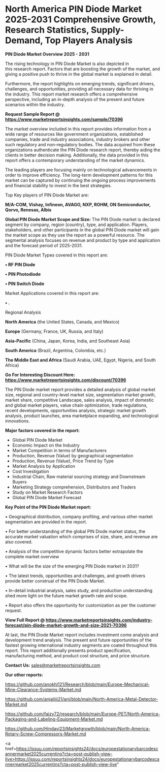 # North America PIN Diode Market 2025-2031 Comprehensive Growth, Research Statistics, Supply-Demand,  Top Players Analysis

<Strong> PIN Diode Market Overview 2025 - 2031</strong>

The rising technology in PIN Diode Market is also depicted in this research report. Factors that are boosting the growth of the market, and giving a positive push to thrive in the global market is explained in detail.

Furthermore, the report highlights on emerging trends, significant drivers, challenges, and opportunities, providing all necessary data for thriving in the industry. This report market research offers a comprehensive perspective, including an in-depth analysis of the present and future scenarios within the industry.

<strong>Request Sample Report @ <a href=https://www.marketreportsinsights.com/sample/70396>https://www.marketreportsinsights.com/sample/70396</a></strong>

The market overview included in this report provides information from a wide range of resources like government organizations, established companies, trade and industry associations, industry brokers and other such regulatory and non-regulatory bodies. The data acquired from these organizations authenticate the PIN Diode research report, thereby aiding the clients in better decision making. Additionally, the data provided in this report offers a contemporary understanding of the market dynamics.

The leading players are focusing mainly on technological advancements in order to improve efficiency. The long-term development patterns for this market can be captured by continuing the ongoing process improvements and financial stability to invest in the best strategies.

Top Key players of PIN Diode Market are:

<strong>M/A-COM, Vishay, Infineon, AVAGO, NXP, ROHM, ON Semiconductor, Qorvo, Renesas, Albis</strong>

<strong><b>Global PIN Diode Market Scope and Size:</b></strong>
The PIN Diode market is declared segment by company, region (country), type, and application. Players, stakeholders, and other participants in the global PIN Diode market will gain the market scope as they use the report as a powerful resource. The segmental analysis focuses on revenue and product by type and application and the forecast period of 2025-2031.

PIN Diode Market Types covered in this report are:

<strong>• RF PIN Diode

• PIN Photodiode

• PIN Switch Diode</strong>

Market Applications covered in this report are:

<strong>• .</strong> 

Regional Analysis

<strong>North America</strong> (the United States, Canada, and Mexico)

<strong>Europe</strong> (Germany, France, UK, Russia, and Italy)

<strong>Asia-Pacific</strong> (China, Japan, Korea, India, and Southeast Asia)

<strong>South America</strong> (Brazil, Argentina, Colombia, etc.)

<strong>The Middle East and Africa</strong> (Saudi Arabia, UAE, Egypt, Nigeria, and South Africa)

<strong>Go For Interesting Discount Here: <a href=https://www.marketreportsinsights.com/discount/70396>https://www.marketreportsinsights.com/discount/70396</a></strong>

The PIN Diode market report provides a detailed analysis of global market size, regional and country-level market size, segmentation market growth, market share, competitive Landscape, sales analysis, impact of domestic and global market players, value chain optimization, trade regulations, recent developments, opportunities analysis, strategic market growth analysis, product launches, area marketplace expanding, and technological innovations.

<strong><b>Major factors covered in the report:</b></strong>
<ul>
  <li>Global PIN Diode Market </li>
  <li>Economic Impact on the Industry</li>
  <li>Market Competition in terms of Manufacturers</li>
  <li>Production, Revenue (Value) by geographical segmentation</li>
  <li>Production, Revenue (Value), Price Trend by Type</li>
  <li>Market Analysis by Application</li>
  <li>Cost Investigation</li>
  <li>Industrial Chain, Raw material sourcing strategy and Downstream Buyers</li>
  <li>Marketing Strategy comprehension, Distributors and Traders</li>
  <li>Study on Market Research Factors</li>
  <li>Global PIN Diode Market Forecast</li>
</ul>

<strong><b>Key Point of the PIN Diode Market report:</b></strong>

• Geographical distribution, company profiling, and various other market segmentation are provided in the report.

• For better understanding of the global PIN Diode market status, the accurate market valuation which comprises of size, share, and revenue are also covered.

• Analysis of the competitive dynamic factors better extrapolate the complete market overview

• What will be the size of the emerging PIN Diode market in 2031?

• The latest trends, opportunities and challenges, and growth drivers provide better construal of the PIN Diode Market.

• In-detail industrial analysis, sales study, and production understanding shed more light on the future market growth rate and scope.

• Report also offers the opportunity for customization as per the customer request.

<strong><b>View Full Report @ <a href=https://www.marketreportsinsights.com/industry-forecast/pin-diode-market-growth-and-size-2021-70396>https://www.marketreportsinsights.com/industry-forecast/pin-diode-market-growth-and-size-2021-70396</a></b></strong>


At last, the PIN Diode Market report includes investment come analysis and development trend analysis. The present and future opportunities of the fastest growing international industry segments are coated throughout this report. This report additionally presents product specification, manufacturing method, and product cost structure, and price structure.

<strong>Contact Us:</strong>
sales@marketreportsinsights.com

<strong>Our other reports:</strong>

<a href=https://github.com/anokhi121/Research/blob/main/Europe-Mechanical-Mine-Clearance-Systems-Market.md>https://github.com/anokhi121/Research/blob/main/Europe-Mechanical-Mine-Clearance-Systems-Market.md</a>

<a href=https://github.com/anjaliiii21/anj/blob/main/North-America-Metal-Detector-Market.md>https://github.com/anjaliiii21/anj/blob/main/North-America-Metal-Detector-Market.md</a>

<a href=https://github.com/faizy72/research/blob/main/Europe-PET/North-America-Packaging-and-Labeling-Equipment-Market.md>https://github.com/faizy72/research/blob/main/Europe-PET/North-America-Packaging-and-Labeling-Equipment-Market.md</a>

<a href=https://github.com/Hindavi23/Marketgrowth/blob/main/North-America-Rotary-Screw-Compressors-Market.md>https://github.com/Hindavi23/Marketgrowth/blob/main/North-America-Rotary-Screw-Compressors-Market.md</a>

<a href=https://issuu.com/reportsinsights24/docs/europestationarybarcodescannermarket2025currentins?cta=post-publish-view-live>https://issuu.com/reportsinsights24/docs/europestationarybarcodescannermarket2025currentins?cta=post-publish-view-live</a>"
